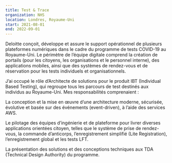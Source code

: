 ```yaml
---
title: Test & Trace
organization: NHS
location: Londres, Royaume-Uni
start: 2021-08-01
end: 2022-09-01
---
```


Deloitte conçoit, développe et assure le support opérationnel de plusieurs plateformes numériques dans le cadre du programme de tests COVID-19 au Royaume-Uni.
Le périmètre de l’équipe digitale comprend la création de portails (pour les citoyens, les organisations et le personnel interne), des applications mobiles, ainsi que des systèmes de rendez-vous et de réservation pour les tests individuels et organisationnels.

J’ai occupé le rôle d’Architecte de solutions pour le produit IBT (Individual Based Testing), qui regroupe tous les parcours de test destinés aux individus au Royaume-Uni. Mes responsabilités comprenaient :

La conception et la mise en œuvre d’une architecture moderne, sécurisée, évolutive et basée sur des événements (event-driven), à l’aide des services AWS.

Le pilotage des équipes d’ingénierie et de plateforme pour livrer diverses applications orientées citoyen, telles que le système de prise de rendez-vous, la commande d’anticorps, l’enregistrement simplifié (Lite Registration), l’enregistrement global et les tests LFT.

La présentation des solutions et des conceptions techniques aux TDA (Technical Design Authority) du programme.